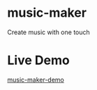 # music-maker
 Create music with one touch
# Live Demo
[music-maker-demo](https://anarseferrov.github.io/music-maker/)

